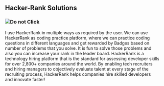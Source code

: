 ## Hacker-Rank Solutions
### ![Do not Click](C:\Users\cante\marker_DICT_7X7_250_600_1.png)
I use HackerRank in multiple ways as required by the user. We can use HackerRank as coding practice platform, where we can practice coding questions in different languages and get rewarded by Badges based on number of problems that you solve. It is fun to solve those problems and also you can increase your rank in the leader board.
HackerRank is a technology hiring platform that is the standard for assessing developer skills for over 2,800+ companies around the world. By enabling tech recruiters and hiring managers to objectively evaluate talent at every stage of the recruiting process, HackerRank helps companies hire skilled developers and innovate faster!
